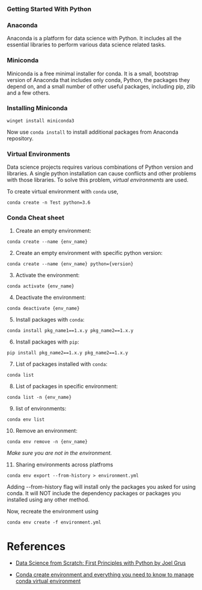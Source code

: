 ### Getting Started With Python

### Anaconda

Anaconda is a platform for data science with Python. It includes all the essential libraries to perform various data science related tasks.

### Miniconda

Miniconda is a free minimal installer for conda. It is a small, bootstrap version of Anaconda that includes only conda, Python, the packages they depend on, and a small number of other useful packages, including pip, zlib and a few others.

### Installing Miniconda

```
winget install miniconda3
```

Now use `conda install` to install additional packages from Anaconda repository.

### Virtual Environments

Data science projects requires various combinations of Python version and libraries. A single python installation can cause conflicts and other problems with those libraries. To solve this problem, _virtual environments_ are used.

To create virtual environment with `conda` use,

```
conda create -n Test python=3.6
```

### Conda Cheat sheet

1. Create an empty environment:

```
conda create --name {env_name}
```

2. Create an empty environment with specific python version:

```
conda create --name {env_name} python={version}
```

3. Activate the environment:

```
conda activate {env_name}
```

4. Deactivate the environment:

```
conda deactivate {env_name}
```

5. Install packages with `conda`:

```
conda install pkg_name1==1.x.y pkg_name2==1.x.y
```

6. Install packages with `pip`:

```
pip install pkg_name2==1.x.y pkg_name2==1.x.y
```

7. List of packages installed with `conda`:

```
conda list
```

8. List of packages in specific environment:

```
conda list -n {env_name}
```

9. list of environments:

```
conda env list
```

10. Remove an environment:

```
conda env remove -n {env_name}
```

_Make sure you are not in the environment._

11. Sharing environments across platfroms

```
conda env export --from-history > environment.yml
```

Adding --from-history flag will install only the packages you asked for using conda. It will NOT include the dependency packages or packages you installed using any other method.

Now, recreate the environment using

```
conda env create -f environment.yml
```

# References

- [Data Science from Scratch: First Principles with Python by Joel Grus](https://www.goodreads.com/en/book/show/25407018)

- [Conda create environment and everything you need to know to manage conda virtual environment](https://www.machinelearningplus.com/deployment/conda-create-environment-and-everything-you-need-to-know-to-manage-conda-virtual-environment/)
